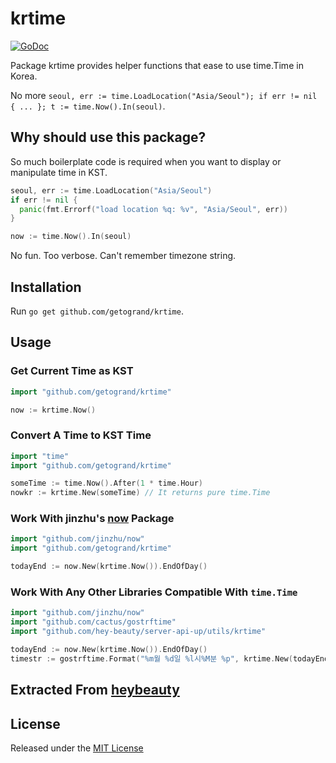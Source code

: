 # krtime

[![GoDoc](https://godoc.org/github.com/getogrand/krtime?status.svg)](https://godoc.org/github.com/getogrand/krtime)

Package krtime provides helper functions that ease to use time.Time in Korea.

No more `seoul, err := time.LoadLocation("Asia/Seoul"); if err != nil { ... }; t := time.Now().In(seoul)`.

## Why should use this package?

So much boilerplate code is required when you want to display or manipulate time in KST.

```go
seoul, err := time.LoadLocation("Asia/Seoul")
if err != nil {
  panic(fmt.Errorf("load location %q: %v", "Asia/Seoul", err))
}

now := time.Now().In(seoul)
```

No fun. Too verbose. Can't remember timezone string.

## Installation

Run `go get github.com/getogrand/krtime`.

## Usage

### Get Current Time as KST

```go
import "github.com/getogrand/krtime"

now := krtime.Now()
```

### Convert A Time to KST Time

```go
import "time"
import "github.com/getogrand/krtime"

someTime := time.Now().After(1 * time.Hour)
nowkr := krtime.New(someTime) // It returns pure time.Time
```

### Work With jinzhu's [now](https://github.com/jinzhu/now) Package

```go
import "github.com/jinzhu/now"
import "github.com/getogrand/krtime"

todayEnd := now.New(krtime.Now()).EndOfDay()
```

### Work With Any Other Libraries Compatible With `time.Time`

```go
import "github.com/jinzhu/now"
import "github.com/cactus/gostrftime"
import "github.com/hey-beauty/server-api-up/utils/krtime"

todayEnd := now.New(krtime.Now()).EndOfDay()
timestr := gostrftime.Format("%m월 %d일 %l시%M분 %p", krtime.New(todayEnd))
```

## Extracted From [heybeauty](https://heybeauty.me)

## License

Released under the [MIT License](https://github.com/getogrand/krtime/blob/master/License)
